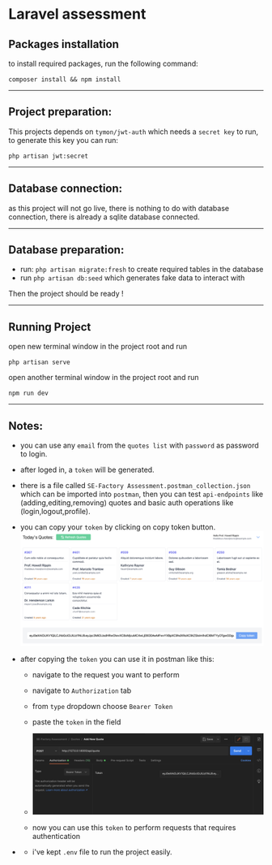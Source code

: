 # Laravel assessment

## Packages installation
 to install required packages, run the following command:

    composer install && npm install

---

## Project preparation:

This projects depends on `tymon/jwt-auth` which needs a  `secret key` to run, to generate this key you can run:

    php artisan jwt:secret

---

## Database connection:
as this project will not go live, there is nothing to do with database connection, there is already a sqlite database connected. 
___

## Database preparation:
- run: `php artisan migrate:fresh` to create required tables in the database
-  run `php artisan db:seed` which generates fake data to interact with

Then the project should be ready !

---

## Running Project

open new terminal window in the project root and run 

    php artisan serve
open another terminal window in the project root and run 

    npm run dev

---

## Notes:

- you can use any `email` from the `quotes list` with `password` as password to login.
- after loged in, a `token` will be generated.
- there is a file called `SE-Factory Assessment.postman_collection.json` which can be imported into `postman`, then you can test `api-endpoints` like (adding,editing,removing) quotes and basic auth operations like (login,logout,profile).
- you can copy your `token` by clicking on copy token button.
![](/images/copy-token.png)


- after copying the `token` you can use it in postman like this:
    - navigate to the request you want to perform
    - navigate to `Authorization` tab
    - from `type` dropdown choose `Bearer Token`
    - paste the `token` in the field

    - ![](/images/postman.png)
    - now you can use this `token` to perform requests that requires authentication
- - i've kept `.env` file to run the project easily.